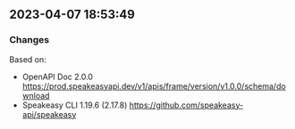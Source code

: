

## 2023-04-07 18:53:49
### Changes
Based on:
- OpenAPI Doc 2.0.0 https://prod.speakeasyapi.dev/v1/apis/frame/version/v1.0.0/schema/download
- Speakeasy CLI 1.19.6 (2.17.8) https://github.com/speakeasy-api/speakeasy